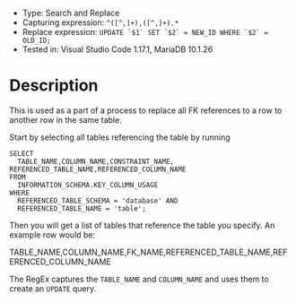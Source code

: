 - Type: Search and Replace
- Capturing expression: `^([^,]+),([^,]+).*`
- Replace expression: ``UPDATE `$1` SET `$2` = NEW_ID WHERE `$2` = OLD_ID;``
- Tested in: Visual Studio Code 1.17.1, MariaDB 10.1.26
# Description
This is used as a part of a process to replace all FK references to a row to another row in the same table.

Start by selecting all tables referencing the table by running

```
SELECT
  TABLE_NAME,COLUMN_NAME,CONSTRAINT_NAME, REFERENCED_TABLE_NAME,REFERENCED_COLUMN_NAME
FROM
  INFORMATION_SCHEMA.KEY_COLUMN_USAGE
WHERE
  REFERENCED_TABLE_SCHEMA = 'database' AND
  REFERENCED_TABLE_NAME = 'table';
```

Then you will get a list of tables that reference the table you specify. An example row would be:

TABLE_NAME,COLUMN_NAME,FK_NAME,REFERENCED_TABLE_NAME,REFERENCED_COLUMN_NAME

The RegEx captures the `TABLE_NAME` and `COLUMN_NAME` and uses them to create an `UPDATE` query.